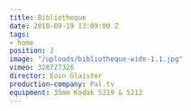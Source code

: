 ```yaml
---
title: Bibliotheque
date: 2018-09-19 13:09:00 Z
tags:
- home
position: 2
image: "/uploads/bibliotheque-wide-1.1.jpg"
vimeo: 320727326
director: Eoin Glaister
production-company: Pal.tv
equipment: 35mm Kodak 5219 & 5213
---
```


